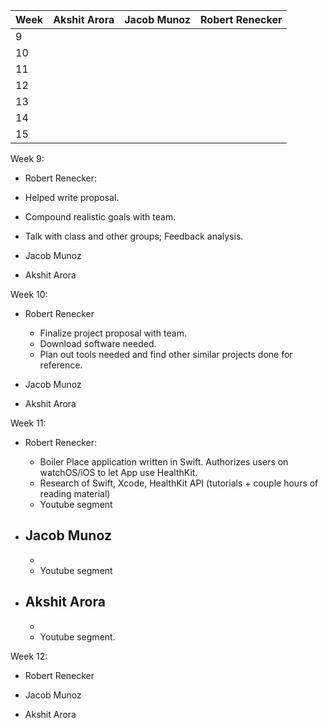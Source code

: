 | Week | Akshit Arora | Jacob Munoz | Robert Renecker |
|------|--------------|-------------|-----------------|
| 9    |              |             |                 |
| 10   |              |             |                 |
| 11   |              |             |                 |
| 12   |              |             |                 |
| 13   |              |             |                 |
| 14   |              |             |                 |
| 15   |              |             |                 |



Week 9:
 - Robert Renecker:
  - Helped write proposal.
  - Compound realistic goals with team.
  - Talk with class and other groups; Feedback analysis.

 - Jacob Munoz

 - Akshit Arora

 Week 10:
  - Robert Renecker
    - Finalize project proposal with team.
    - Download software needed.
    - Plan out tools needed and find other similar projects done for reference.

  - Jacob Munoz

  - Akshit Arora



Week 11:

- Robert Renecker:
  - Boiler Place application written in Swift. Authorizes users on watchOS/iOS to let App use HealthKit.
  - Research of Swift, Xcode, HealthKit API (tutorials + couple hours of reading material)
  - Youtube segment

- Jacob Munoz
  -
  -
  - Youtube segment

- Akshit Arora
  -
  -
  - Youtube segment.


Week 12:
 - Robert Renecker

 - Jacob Munoz

 - Akshit Arora
